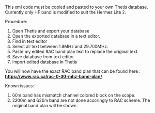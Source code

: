 This xml code must be copied and pasted to your own Thetis database.
Currently only HF band is modified to suit the Hermes Lite 2.

Procedure:
1) Open Thetis and export your database
2) Open the exported database in a text editor.
3) Find <BandText> in text editor
4) Select all text between 1.8MHz and 29.700MHz.
6) Paste my edited RAC band plan text to replace the original text.
7) Save database from text editor
8) Import edited database in Thetis

You will now have the exact RAC band plan that can be found here : **https://www.rac.ca/rac-0-30-mhz-band-plan/**

Known issues:

1) 60m band has mismatch channel colored block on the scope.
2) 2200m and 630m band are not done accoringly to RAC scheme. The original band plan will be shown.


